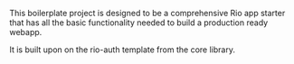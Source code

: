 This boilerplate project is designed to be a comprehensive Rio app starter that has all the basic functionality needed to build a production ready webapp.


It is built upon on the rio-auth template from the core library.
